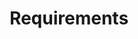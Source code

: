 ---
layout: page
title: Requirements
permalink: /requirements/
style: _page
lead: Technical Requirements for using these web-apps, e.g. Browser etc
script_safe: true
scripts: service
imports:
- name: jquery
  load: first
- name: tether
  load: first
- name: bootstrap-css
  load: last
- name: bootstrap-js
  load: last
templates: alert
---